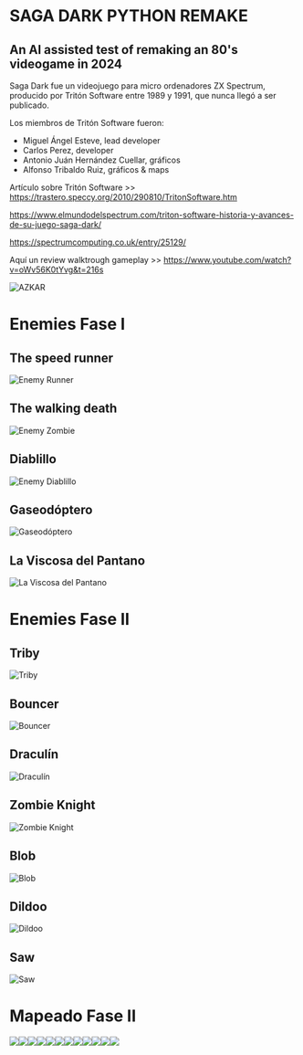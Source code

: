 # SAGA DARK PYTHON REMAKE
## An AI assisted test of remaking an 80's videogame in 2024

Saga Dark fue un videojuego para micro ordenadores ZX Spectrum, producido por Tritón Software entre 1989 y 1991, que nunca llegó a ser publicado.

Los miembros de Tritón Software fueron:

- Miguel Ángel Esteve, lead developer
- Carlos Perez, developer
- Antonio Juán Hernández Cuellar, gráficos
- Alfonso Tribaldo Ruiz, gráficos & maps

Artículo sobre Tritón Software >> https://trastero.speccy.org/2010/290810/TritonSoftware.htm

https://www.elmundodelspectrum.com/triton-software-historia-y-avances-de-su-juego-saga-dark/

https://spectrumcomputing.co.uk/entry/25129/

Aquí un review walktrough gameplay >> https://www.youtube.com/watch?v=oWv56K0tYvg&t=216s


![AZKAR](https://github.com/villenero/sagadark/blob/main/bitmaps/azkar/personaje_right_idle_1.png?raw=true)

# Enemies Fase I
## The speed runner
![Enemy Runner](https://github.com/villenero/sagadark/blob/main/bitmaps/gifs/enemy-runner.gif?raw=true)

## The walking death
![Enemy Zombie](https://github.com/villenero/sagadark/blob/main/bitmaps/gifs/enemy-zombie.gif?raw=true)

## Diablillo
![Enemy Diablillo](https://github.com/villenero/sagadark/blob/main/bitmaps/gifs/enemy-little-devil.gif?raw=true)

## Gaseodóptero
![Gaseodóptero](https://github.com/villenero/sagadark/blob/main/bitmaps/gifs/enemy-flying-ass.gif?raw=true)

## La Viscosa del Pantano
![La Viscosa del Pantano](https://github.com/villenero/sagadark/blob/main/bitmaps/gifs/enemy-viscosa.gif?raw=true)

# Enemies Fase II

## Triby
![Triby](https://github.com/villenero/sagadark/blob/main/bitmaps/gifs/enemy-triby.gif?raw=true)

## Bouncer
![Bouncer](https://github.com/villenero/sagadark/blob/main/bitmaps/gifs/enemy-bouncer.gif?raw=true)

## Draculín
![Draculín](https://github.com/villenero/sagadark/blob/main/bitmaps/gifs/enemy-bat.gif?raw=true)

## Zombie Knight
![Zombie Knight](https://github.com/villenero/sagadark/blob/main/bitmaps/gifs/enemy-knight.gif?raw=true)

## Blob
![Blob](https://github.com/villenero/sagadark/blob/main/bitmaps/gifs/enemy-blob.gif?raw=true)

## Dildoo
![Dildoo](https://github.com/villenero/sagadark/blob/main/bitmaps/gifs/enemy-pincho.gif?raw=true)

## Saw
![Saw](https://github.com/villenero/sagadark/blob/main/bitmaps/gifs/enemy-saw.gif?raw=true)


# Mapeado Fase II
![](https://github.com/villenero/sagadark/blob/main/resources/screenshots/SagaDark-02-01.png?raw=true)![](https://github.com/villenero/sagadark/blob/main/resources/screenshots/SagaDark-02-02.png?raw=true)![](https://github.com/villenero/sagadark/blob/main/resources/screenshots/SagaDark-02-03.png?raw=true)![](https://github.com/villenero/sagadark/blob/main/resources/screenshots/SagaDark-02-04.png?raw=true)![](https://github.com/villenero/sagadark/blob/main/resources/screenshots/SagaDark-02-05.png?raw=true)![](https://github.com/villenero/sagadark/blob/main/resources/screenshots/SagaDark-02-06.png?raw=true)![](https://github.com/villenero/sagadark/blob/main/resources/screenshots/SagaDark-02-07.png?raw=true)![](https://github.com/villenero/sagadark/blob/main/resources/screenshots/SagaDark-02-08.png?raw=true)![](https://github.com/villenero/sagadark/blob/main/resources/screenshots/SagaDark-02-09.gif?raw=true)![](https://github.com/villenero/sagadark/blob/main/resources/screenshots/SagaDark-02-10.gif?raw=true)![](https://github.com/villenero/sagadark/blob/main/resources/screenshots/SagaDark-02-11.gif?raw=true)![](https://github.com/villenero/sagadark/blob/main/resources/screenshots/SagaDark-02-12.png?raw=true)
